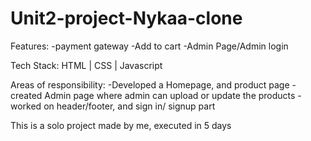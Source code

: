 # Unit2-project-Nykaa-clone
<p> 
Features:
-payment gateway
-Add to cart
-Admin Page/Admin login

Tech Stack: HTML | CSS | Javascript 

Areas of responsibility:
-Developed a Homepage, and product page
-created Admin page where admin can upload or update the products 
-worked on header/footer, and sign in/ signup part

This is a solo project made by me, executed in 5 days
</p>
